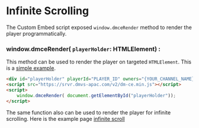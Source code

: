 # Infinite Scrolling

The Custom Embed script exposed `window.dmceRender` method to render the player programmatically.

### window.dmceRender( `playerHolder`: HTMLElement) :

This method can be used to render the player on targeted `HTMLElement`.
This is a [simple example](https://dmvs-apac.github.io/custom-embed-v2/examples/render_player/).

```html
<div id="playerHolder" playerId="PLAYER_ID" owners="{YOUR_CHANNEL_NAME}" videoId="{VIDEO_ID}" ></div>
<script src="https://srvr.dmvs-apac.com/v2/dm-ce.min.js"></script>
<script>
    window.dmceRender( document.getElementById("playerHolder"));
</script>
```

The same function also can be used to render the player for infinite scrolling. Here is the example page
[infinite scroll](https://dmvs-apac.github.io/custom-embed-v2/examples/infinite_scroll/)



